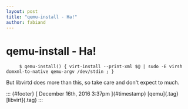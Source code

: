 ```yaml
---
layout: post
title: "qemu-install - Ha!"
author: fabiand
---
```



qemu-install - Ha!
==================

         $ qemu-install() { virt-install --print-xml $@ | sudo -E virsh domxml-to-native qemu-argv /dev/stdin ; }

But libvirtd does more than this, so take care and don't expect to much.

::: {#footer}
[ December 16th, 2016 3:37pm ]{#timestamp} [qemu]{.tag} [libvirt]{.tag}
:::
